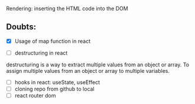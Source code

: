 Rendering: inserting the HTML code into the DOM

## Doubts:

- [x] Usage of map function in react

- [ ] destructuring in react

destructuring is a way to extract multiple values from an object or array. To assign multiple values from an object or array to multiple variables.

- [ ] hooks in react: useState, useEffect
- [ ] cloning repo from github to local
- [ ] react router dom
